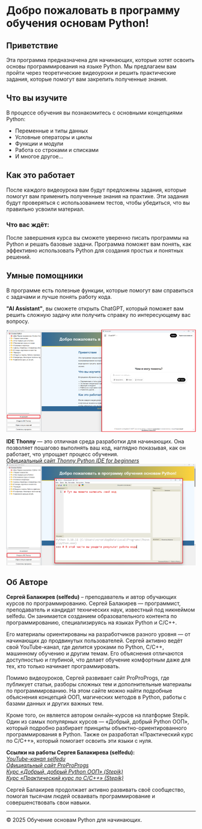 # Добро пожаловать в программу обучения основам Python!

## Приветствие

Эта программа предназначена для начинающих, которые хотят освоить основы программирования на языке Python. Мы предлагаем вам пройти через теоретические видеоуроки и решить практические задания, которые помогут вам закрепить полученные знания.

## Что вы изучите

В процессе обучения вы познакомитесь с основными концепциями Python:

- Переменные и типы данных
- Условные операторы и циклы
- Функции и модули
- Работа со строками и списками
- И многое другое...

## Как это работает

После каждого видеоурока вам будут предложены задания, которые помогут вам применить полученные знания на практике. Эти задания будут проверяться с использованием тестов, чтобы убедиться, что вы правильно усвоили материал.

### Что вас ждёт:

После завершения курса вы сможете уверенно писать программы на Python и решать базовые задачи. Программа поможет вам понять, как эффективно использовать Python для создания простых и понятных решений.

## Умные помощники

В программе есть полезные функции, которые помогут вам справиться с задачами и лучше понять работу кода.

**"AI Assistant"**, вы сможете открыть ChatGPT, который поможет вам решить сложную задачу или получить справку по интересующему вас вопросу.

![AI Assistant](tasks_descriptions_html/img_html_task/ai_assistant.png)

**IDE Thonny** — это отличная среда разработки для начинающих. Она позволяет пошагово выполнять ваш код, наглядно показывая, как он работает, что упрощает процесс обучения.  
[Официальный сайт *Thonny Python IDE for beginners*](https://thonny.org/)  
![IDE Thonny](tasks_descriptions_html/img_html_task/ide_run.png)

## Об Авторе

**Сергей Балакирев (selfedu)** – преподаватель и автор обучающих курсов по программированию. Сергей Балакирев — программист, преподаватель и кандидат технических наук, известный под никнеймом selfedu. Он занимается созданием образовательного контента по программированию, специализируясь на языках Python и C/C++.

Его материалы ориентированы на разработчиков разного уровня — от начинающих до продвинутых пользователей. Сергей активно ведёт свой YouTube-канал, где делится уроками по Python, C/C++, машинному обучению и другим темам. Его объяснения отличаются доступностью и глубиной, что делает обучение комфортным даже для тех, кто только начинает программировать.

Помимо видеоуроков, Сергей развивает сайт ProProProgs, где публикует статьи, разборы сложных тем и дополнительные материалы по программированию. На этом сайте можно найти подробные объяснения концепций ООП, магических методов в Python, работы с базами данных и других важных тем.

Кроме того, он является автором онлайн-курсов на платформе Stepik. Один из самых популярных курсов — «Добрый, добрый Python ООП», который подробно разбирает принципы объектно-ориентированного программирования в Python. Также он разработал «Практический курс по C/C++», который помогает освоить эти языки с нуля.

**Ссылки на работы Сергея Балакирева (selfedu):**  
*[YouTube-канал selfedu](https://www.youtube.com/@selfedu_rus)*  
*[Официальный сайт ProProProgs](https://proproprogs.ru/)*  
*[Курс «Добрый, добрый Python ООП» (Stepik)](https://stepik.org/course/116336/)*  
*[Курс «Практический курс по C/C++» (Stepik)](https://stepik.org/course/193691)*  

Сергей Балакирев продолжает активно развивать своё сообщество, помогая тысячам людей осваивать программирование и совершенствовать свои навыки.

---

© 2025 Обучение основам Python для начинающих.